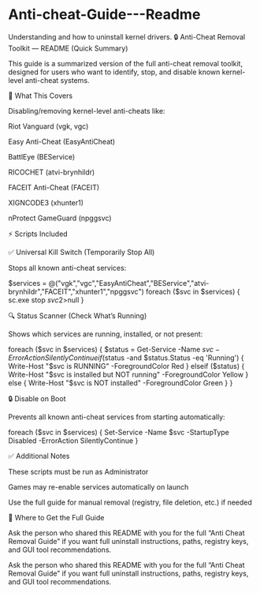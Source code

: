 # Anti-cheat-Guide---Readme
Understanding and how to uninstall kernel drivers.
🔒 Anti-Cheat Removal Toolkit — README (Quick Summary)

This guide is a summarized version of the full anti-cheat removal toolkit, designed for users who want to identify, stop, and disable known kernel-level anti-cheat systems.

🎯 What This Covers

Disabling/removing kernel-level anti-cheats like:

Riot Vanguard (vgk, vgc)

Easy Anti-Cheat (EasyAntiCheat)

BattlEye (BEService)

RICOCHET (atvi-brynhildr)

FACEIT Anti-Cheat (FACEIT)

XIGNCODE3 (xhunter1)

nProtect GameGuard (npggsvc)

⚡ Scripts Included

✅ Universal Kill Switch (Temporarily Stop All)

Stops all known anti-cheat services:

$services = @("vgk","vgc","EasyAntiCheat","BEService","atvi-brynhildr","FACEIT","xhunter1","npggsvc")
foreach ($svc in $services) { sc.exe stop $svc 2>$null }

🔍 Status Scanner (Check What’s Running)

Shows which services are running, installed, or not present:

foreach ($svc in $services) {
  $status = Get-Service -Name $svc -ErrorAction SilentlyContinue
  if ($status -and $status.Status -eq 'Running') {
    Write-Host "$svc is RUNNING" -ForegroundColor Red
  } elseif ($status) {
    Write-Host "$svc is installed but NOT running" -ForegroundColor Yellow
  } else {
    Write-Host "$svc is NOT installed" -ForegroundColor Green
  }
}

🔒 Disable on Boot

Prevents all known anti-cheat services from starting automatically:

foreach ($svc in $services) {
  Set-Service -Name $svc -StartupType Disabled -ErrorAction SilentlyContinue
}

✅ Additional Notes

These scripts must be run as Administrator

Games may re-enable services automatically on launch

Use the full guide for manual removal (registry, file deletion, etc.) if needed

📂 Where to Get the Full Guide

Ask the person who shared this README with you for the full “Anti Cheat Removal Guide” if you want full uninstall instructions, paths, registry keys, and GUI tool recommendations.

Ask the person who shared this README with you for the full “Anti Cheat Removal Guide” if you want full uninstall instructions, paths, registry keys, and GUI tool recommendations.

